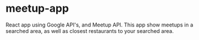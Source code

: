 # meetup-app

React app using Google API's, and Meetup API. This app show meetups in a searched area, as well as closest restaurants to your searched area.

